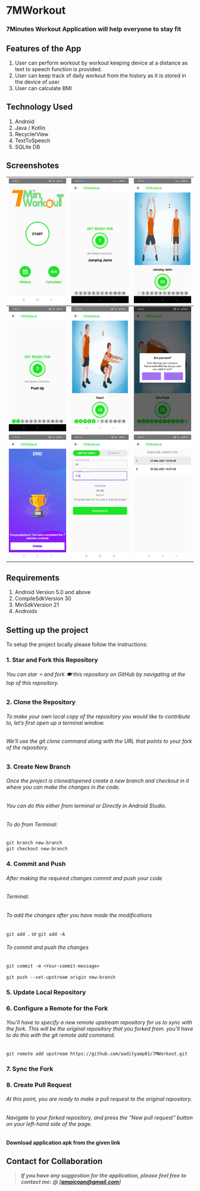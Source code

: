 # 7MWorkout

### 7Minutes Workout Application will help everyone to stay fit


## Features of the App
 1. User can perform workout by workout keeping device at a distance as text to speech function is provided.
 2. User can keep track of daily workout from the history as it is stored in the device of user
 3. User can calculate BMI

## Technology Used
 1. Android
 2. Java / Kotlin
 3. RecyclerView
 4. TextToSpeech
 5. SQLite DB

## Screenshotes

|<img src="https://github.com/aadityamp01/7MWorkout/blob/master/assets/ss1.jpg" alt="drawing" width="250"/> | <img src="https://github.com/aadityamp01/7MWorkout/blob/master/assets/ss2.jpg" alt="drawing" width="250"/> | <img src="https://github.com/aadityamp01/7MWorkout/blob/master/assets/ss3.jpg" alt="drawing" width="250"/> | 
|:---:|:---:|:---:|
|<img src="https://github.com/aadityamp01/7MWorkout/blob/master/assets/ss4.jpg" alt="drawing" width="250"/>|<img src="https://github.com/aadityamp01/7MWorkout/blob/master/assets/ss5.jpg" alt="drawing" width="250"/>|<img src="https://github.com/aadityamp01/7MWorkout/blob/master/assets/ss6.jpg" alt="drawing" width="250"/>|
|<img src="https://github.com/aadityamp01/7MWorkout/blob/master/assets/ss7.jpg" alt="drawing" width="250"/>|<img src="https://github.com/aadityamp01/7MWorkout/blob/master/assets/ss9.jpg" alt="drawing" width="250"/> | <img src="https://github.com/aadityamp01/7MWorkout/blob/master/assets/ss8.jpg" alt="drawing" width="250"/>| 

## Requirements
1. Android Version 5.0 and above
2. CompileSdkVersion 30
3. MinSdkVersion 21
4. Androidx

## Setting up the project

To setup the project locally please follow the instructions:
### 1. Star and Fork this Repository
###### You can star ⭐ and fork 🍽️ this repository on GitHub by navigating at the top of this repository.

### 2. Clone the Repository
###### To make your own local copy of the repository you would like to contribute to, let’s first open up a terminal window.
###### We’ll use the git clone command along with the URL that points to your fork of the repository.

### 3. Create New Branch
###### Once the project is cloned/opened create a new branch and checkout in it where you can make the changes in the code.
###### You can do this either from terminal or Directly in Android Studio.
###### To do from Terminal:
```
git branch new-branch
git checkout new-branch
```
### 4. Commit and Push
###### After making the required changes commit and push your code
###### Terminal:
###### To add the changes after you have made the modifications
``` git add . ``` or ``` git add -A ```
###### To commit and push the changes
```
git commit -m <Your-commit-message>
```
```
git push --set-upstream origin new-branch
```
### 5. Update Local Repository
### 6. Configure a Remote for the Fork
###### You’ll have to specify a new remote upstream repository for us to sync with the fork. This will be the original repository that you forked from. you’ll have to do this with the git remote add command.
```
git remote add upstream https://github.com/aadityamp01/7MWorkout.git
```

### 7. Sync the Fork
### 8. Create Pull Request
###### At this point, you are ready to make a pull request to the original repository.
###### Navigate to your forked repository, and press the “New pull request” button on your left-hand side of the page.

#### Download application apk from the given link

## Contact for Collaboration
> **_If you have any suggestion for the application, please feel free to contact me: @ [ampicopn@gmail.com]_**
